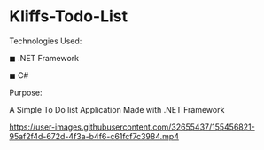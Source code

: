 # Kliffs-Todo-List


Technologies Used:

◼ .NET Framework

◼ C#


Purpose:

A Simple To Do list Application Made with .NET Framework


https://user-images.githubusercontent.com/32655437/155456821-95af2f4d-672d-4f3a-b4f6-c61fcf7c3984.mp4


